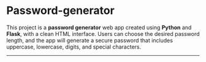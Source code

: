 # Password-generator

This project is a **password generator** web app created using **Python** and **Flask**, with a clean HTML interface. Users can choose the desired password length, and the app will generate a secure password that includes uppercase, lowercase, digits, and special characters.

---
